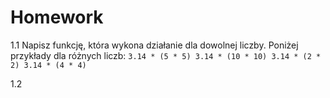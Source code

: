 Homework
========

1.1
Napisz funkcję, która wykona działanie dla dowolnej liczby. Poniżej przykłady dla różnych liczb:
`
3.14 * (5 * 5)
3.14 * (10 * 10)
3.14 * (2 * 2)
3.14 * (4 * 4)
`

1.2
